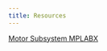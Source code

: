 ```yaml
---
title: Resources
---
```


[Motor Subsystem MPLABX](https://github.com/shonha/EGR314SSH.github.io/blob/main/MPLAB/Team%20Verification.X.zip)
